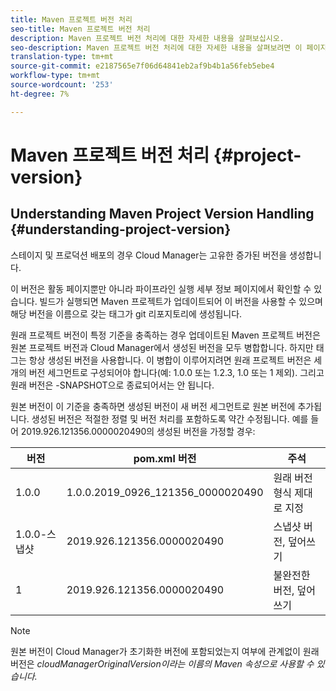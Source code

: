 ```yaml
---
title: Maven 프로젝트 버전 처리
seo-title: Maven 프로젝트 버전 처리
description: Maven 프로젝트 버전 처리에 대한 자세한 내용을 살펴보십시오.
seo-description: Maven 프로젝트 버전 처리에 대한 자세한 내용을 살펴보려면 이 페이지를 따르십시오.
translation-type: tm+mt
source-git-commit: e2187565e7f06d64841eb2af9b4b1a56feb5ebe4
workflow-type: tm+mt
source-wordcount: '253'
ht-degree: 7%

---
```



# Maven 프로젝트 버전 처리 {#project-version}

## Understanding Maven Project Version Handling {#understanding-project-version}

스테이지 및 프로덕션 배포의 경우 Cloud Manager는 고유한 증가된 버전을 생성합니다.

이 버전은 활동 페이지뿐만 아니라 파이프라인 실행 세부 정보 페이지에서 확인할 수 있습니다. 빌드가 실행되면 Maven 프로젝트가 업데이트되어 이 버전을 사용할 수 있으며 해당 버전을 이름으로 갖는 태그가 git 리포지토리에 생성됩니다.

원래 프로젝트 버전이 특정 기준을 충족하는 경우 업데이트된 Maven 프로젝트 버전은 원본 프로젝트 버전과 Cloud Manager에서 생성된 버전을 모두 병합합니다. 하지만 태그는 항상 생성된 버전을 사용합니다. 이 병합이 이루어지려면 원래 프로젝트 버전은 세 개의 버전 세그먼트로 구성되어야 합니다(예: 1.0.0 또는 1.2.3, 1.0 또는 1 제외). 그리고 원래 버전은 -SNAPSHOT으로 종료되어서는 안 됩니다.

원본 버전이 이 기준을 충족하면 생성된 버전이 새 버전 세그먼트로 원본 버전에 추가됩니다. 생성된 버전은 적절한 정렬 및 버전 처리를 포함하도록 약간 수정됩니다. 예를 들어 2019.926.121356.0000020490의 생성된 버전을 가정할 경우:

| **버전** | **pom.xml 버전** | **주석** |
|---|---|---|
| 1.0.0 | 1.0.0.2019_0926_121356_0000020490 | 원래 버전 형식 제대로 지정 |
| 1.0.0-스냅샷 | 2019.926.121356.0000020490 | 스냅샷 버전, 덮어쓰기 |
| 1 | 2019.926.121356.0000020490 | 불완전한 버전, 덮어쓰기 |

>[!NOTE]
>
>원본 버전이 Cloud Manager가 초기화한 버전에 포함되었는지 여부에 관계없이 원래 버전은 *cloudManagerOriginalVersion이라는 이름의 Maven 속성으로 사용할 수 있습니다.*
